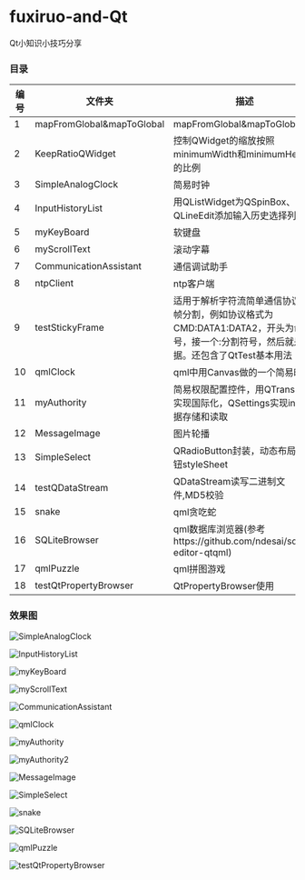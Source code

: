 # fuxiruo-and-Qt
Qt小知识小技巧分享

### 目录
| 编号 | 文件夹 | 描述 |
| ------ | ------ | ------ |
| 1 | mapFromGlobal&mapToGlobal | mapFromGlobal&mapToGlobal |
| 2 | KeepRatioQWidget | 控制QWidget的缩放按照minimumWidth和minimumHeight的比例 |
| 3 | SimpleAnalogClock | 简易时钟 |
| 4 | InputHistoryList | 用QListWidget为QSpinBox、QLineEdit添加输入历史选择列表 |
| 5 | myKeyBoard | 软键盘 |
| 6 | myScrollText | 滚动字幕 |
| 7 | CommunicationAssistant | 通信调试助手 |
| 8 | ntpClient | ntp客户端 |
| 9 | testStickyFrame | 适用于解析字符流简单通信协议的帧分割，例如协议格式为CMD:DATA1:DATA2，开头为命令号，接一个:分割符号，然后就是数据。还包含了QtTest基本用法
| 10 | qmlClock | qml中用Canvas做的一个简易时钟 |
| 11 | myAuthority | 简易权限配置控件，用QTranslator实现国际化，QSettings实现ini数据存储和读取 |
| 12 | MessageImage | 图片轮播 |
| 13 | SimpleSelect | QRadioButton封装，动态布局，按钮styleSheet |
| 14 | testQDataStream | QDataStream读写二进制文件,MD5校验 |
| 15 | snake | qml贪吃蛇 |
| 16 | SQLiteBrowser | qml数据库浏览器(参考https://github.com/ndesai/sqlite-editor-qtqml) |
| 17 | qmlPuzzle | qml拼图游戏 |
| 18 | testQtPropertyBrowser | QtPropertyBrowser使用 |

### 效果图
![SimpleAnalogClock](snap/SimpleAnalogClock.gif "简易时钟")

![InputHistoryList](snap/InputHistoryList.gif "输入历史")

![myKeyBoard](snap/myKeyBoard.gif "软键盘")

![myScrollText](snap/myScrollText.gif "滚动字幕")

![CommunicationAssistant](snap/CommunicationAssistant.gif "通信调试助手")

![qmlClock](snap/qmlClock.gif "qml简易时钟")

![myAuthority](snap/myAuthority.gif "权限配置控件")

![myAuthority2](snap/myAuthority2.gif "权限配置控件多语言示例")

![MessageImage](snap/MessageImage.gif "图片轮播")

![SimpleSelect](snap/SimpleSelect.gif "动态布局")

![snake](snap/snake.gif "贪吃蛇")

![SQLiteBrowser](snap/SQLiteBrowser.gif "SQLite数据库浏览器")

![qmlPuzzle](snap/qmlPuzzle.gif "拼图游戏")

![testQtPropertyBrowser](snap/testQtPropertyBrowser.gif "QtPropertyBrowser使用")
